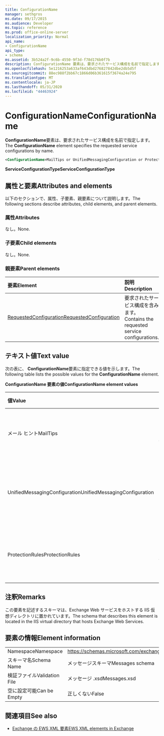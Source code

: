 ```yaml
---
title: ConfigurationName
manager: sethgros
ms.date: 09/17/2015
ms.audience: Developer
ms.topic: reference
ms.prod: office-online-server
localization_priority: Normal
api_name:
- ConfigurationName
api_type:
- schema
ms.assetid: 3b524a2f-9c6b-4550-9f3d-f78d176b0f7b
description: ConfigurationName 要素は、要求されたサービス構成を名前で指定します。
ms.openlocfilehash: 5e1216253a633af643dbd276827842dbe2db5d5f
ms.sourcegitcommit: 88ec988f2bb67c1866d06b361615f3674a24e795
ms.translationtype: MT
ms.contentlocale: ja-JP
ms.lasthandoff: 05/31/2020
ms.locfileid: "44463924"
---
```

# <a name="configurationname"></a><span data-ttu-id="64b9c-103">ConfigurationName</span><span class="sxs-lookup"><span data-stu-id="64b9c-103">ConfigurationName</span></span>

<span data-ttu-id="64b9c-104">**ConfigurationName**要素は、要求されたサービス構成を名前で指定します。</span><span class="sxs-lookup"><span data-stu-id="64b9c-104">The **ConfigurationName** element specifies the requested service configurations by name.</span></span> 
  
```xml
<ConfigurationName>MailTips or UnifiedMessagingConfiguration or ProtectionRules</ConfigurationName>
```

 <span data-ttu-id="64b9c-105">**ServiceConfigurationType**</span><span class="sxs-lookup"><span data-stu-id="64b9c-105">**ServiceConfigurationType**</span></span>
## <a name="attributes-and-elements"></a><span data-ttu-id="64b9c-106">属性と要素</span><span class="sxs-lookup"><span data-stu-id="64b9c-106">Attributes and elements</span></span>

<span data-ttu-id="64b9c-107">以下のセクションで、属性、子要素、親要素について説明します。</span><span class="sxs-lookup"><span data-stu-id="64b9c-107">The following sections describe attributes, child elements, and parent elements.</span></span>
  
### <a name="attributes"></a><span data-ttu-id="64b9c-108">属性</span><span class="sxs-lookup"><span data-stu-id="64b9c-108">Attributes</span></span>

<span data-ttu-id="64b9c-109">なし。</span><span class="sxs-lookup"><span data-stu-id="64b9c-109">None.</span></span>
  
### <a name="child-elements"></a><span data-ttu-id="64b9c-110">子要素</span><span class="sxs-lookup"><span data-stu-id="64b9c-110">Child elements</span></span>

<span data-ttu-id="64b9c-111">なし。</span><span class="sxs-lookup"><span data-stu-id="64b9c-111">None.</span></span>
  
### <a name="parent-elements"></a><span data-ttu-id="64b9c-112">親要素</span><span class="sxs-lookup"><span data-stu-id="64b9c-112">Parent elements</span></span>

|<span data-ttu-id="64b9c-113">**要素**</span><span class="sxs-lookup"><span data-stu-id="64b9c-113">**Element**</span></span>|<span data-ttu-id="64b9c-114">**説明**</span><span class="sxs-lookup"><span data-stu-id="64b9c-114">**Description**</span></span>|
|:-----|:-----|
|[<span data-ttu-id="64b9c-115">RequestedConfiguration</span><span class="sxs-lookup"><span data-stu-id="64b9c-115">RequestedConfiguration</span></span>](requestedconfiguration.md) <br/> |<span data-ttu-id="64b9c-116">要求されたサービス構成を含みます。</span><span class="sxs-lookup"><span data-stu-id="64b9c-116">Contains the requested service configurations.</span></span>  <br/> |
   
## <a name="text-value"></a><span data-ttu-id="64b9c-117">テキスト値</span><span class="sxs-lookup"><span data-stu-id="64b9c-117">Text value</span></span>

<span data-ttu-id="64b9c-118">次の表に、 **ConfigurationName**要素に指定できる値を示します。</span><span class="sxs-lookup"><span data-stu-id="64b9c-118">The following table lists the possible values for the **ConfigurationName** element.</span></span> 
  
<span data-ttu-id="64b9c-119">**ConfigurationName 要素の値**</span><span class="sxs-lookup"><span data-stu-id="64b9c-119">**ConfigurationName element values**</span></span>

|<span data-ttu-id="64b9c-120">**値**</span><span class="sxs-lookup"><span data-stu-id="64b9c-120">**Value**</span></span>|<span data-ttu-id="64b9c-121">**説明**</span><span class="sxs-lookup"><span data-stu-id="64b9c-121">**Description**</span></span>|
|:-----|:-----|
|<span data-ttu-id="64b9c-122">メール ヒント</span><span class="sxs-lookup"><span data-stu-id="64b9c-122">MailTips</span></span>  <br/> |<span data-ttu-id="64b9c-123">メールヒントサービスの構成を識別します。</span><span class="sxs-lookup"><span data-stu-id="64b9c-123">Identifies the MailTips service configuration.</span></span>  <br/> |
|<span data-ttu-id="64b9c-124">UnifiedMessagingConfiguration</span><span class="sxs-lookup"><span data-stu-id="64b9c-124">UnifiedMessagingConfiguration</span></span>  <br/> |<span data-ttu-id="64b9c-125">ユニファイドメッセージングサービスの構成を識別します。</span><span class="sxs-lookup"><span data-stu-id="64b9c-125">Identifies the Unified Messaging service configuration.</span></span>  <br/> |
|<span data-ttu-id="64b9c-126">ProtectionRules</span><span class="sxs-lookup"><span data-stu-id="64b9c-126">ProtectionRules</span></span>  <br/> |<span data-ttu-id="64b9c-127">保護ルールサービスの構成を識別します。</span><span class="sxs-lookup"><span data-stu-id="64b9c-127">Identifies the Protection Rules service configuration.</span></span>  <br/> |
   
## <a name="remarks"></a><span data-ttu-id="64b9c-128">注釈</span><span class="sxs-lookup"><span data-stu-id="64b9c-128">Remarks</span></span>

<span data-ttu-id="64b9c-129">この要素を記述するスキーマは、Exchange Web サービスをホストする IIS 仮想ディレクトリに置かれています。</span><span class="sxs-lookup"><span data-stu-id="64b9c-129">The schema that describes this element is located in the IIS virtual directory that hosts Exchange Web Services.</span></span>
  
## <a name="element-information"></a><span data-ttu-id="64b9c-130">要素の情報</span><span class="sxs-lookup"><span data-stu-id="64b9c-130">Element information</span></span>

|||
|:-----|:-----|
|<span data-ttu-id="64b9c-131">Namespace</span><span class="sxs-lookup"><span data-stu-id="64b9c-131">Namespace</span></span>  <br/> |https://schemas.microsoft.com/exchange/services/2006/messages  <br/> |
|<span data-ttu-id="64b9c-132">スキーマ名</span><span class="sxs-lookup"><span data-stu-id="64b9c-132">Schema Name</span></span>  <br/> |<span data-ttu-id="64b9c-133">メッセージスキーマ</span><span class="sxs-lookup"><span data-stu-id="64b9c-133">Messages schema</span></span>  <br/> |
|<span data-ttu-id="64b9c-134">検証ファイル</span><span class="sxs-lookup"><span data-stu-id="64b9c-134">Validation File</span></span>  <br/> |<span data-ttu-id="64b9c-135">メッセージ .xsd</span><span class="sxs-lookup"><span data-stu-id="64b9c-135">Messages.xsd</span></span>  <br/> |
|<span data-ttu-id="64b9c-136">空に設定可能</span><span class="sxs-lookup"><span data-stu-id="64b9c-136">Can be Empty</span></span>  <br/> |<span data-ttu-id="64b9c-137">正しくない</span><span class="sxs-lookup"><span data-stu-id="64b9c-137">False</span></span>  <br/> |
   
## <a name="see-also"></a><span data-ttu-id="64b9c-138">関連項目</span><span class="sxs-lookup"><span data-stu-id="64b9c-138">See also</span></span>



- [<span data-ttu-id="64b9c-139">Exchange の EWS XML 要素</span><span class="sxs-lookup"><span data-stu-id="64b9c-139">EWS XML elements in Exchange</span></span>](ews-xml-elements-in-exchange.md)


